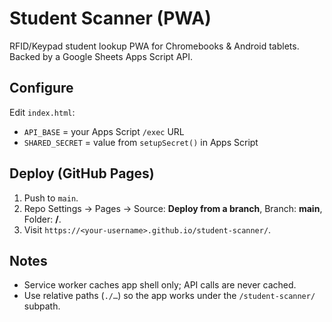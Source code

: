 # Student Scanner (PWA)

RFID/Keypad student lookup PWA for Chromebooks & Android tablets.
Backed by a Google Sheets Apps Script API.

## Configure

Edit `index.html`:
- `API_BASE` = your Apps Script `/exec` URL
- `SHARED_SECRET` = value from `setupSecret()` in Apps Script

## Deploy (GitHub Pages)

1. Push to `main`.
2. Repo Settings → Pages → Source: **Deploy from a branch**, Branch: **main**, Folder: **/**.
3. Visit `https://<your-username>.github.io/student-scanner/`.

## Notes
- Service worker caches app shell only; API calls are never cached.
- Use relative paths (`./…`) so the app works under the `/student-scanner/` subpath.
